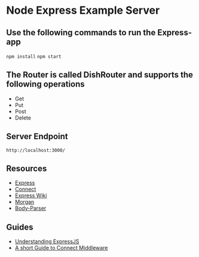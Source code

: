 # Node Express Example Server

## Use the following commands to run the Express-app
`npm install`
`npm start`

## The Router is called DishRouter and supports the following operations
- Get
- Put
- Post 
- Delete

## Server Endpoint

`http://localhost:3000/`

## Resources
- [Express](http://expressjs.com/)
- [Connect](https://github.com/senchalabs/connect)
- [Express Wiki](https://github.com/expressjs/express/wiki)
- [Morgan](https://github.com/expressjs/morgan)
- [Body-Parser](https://github.com/expressjs/morgan)

## Guides
- [Understanding ExpressJS](http://evanhahn.com/understanding-express/)
- [A short Guide to Connect Middleware](https://stephensugden.com/middleware_guide/)
